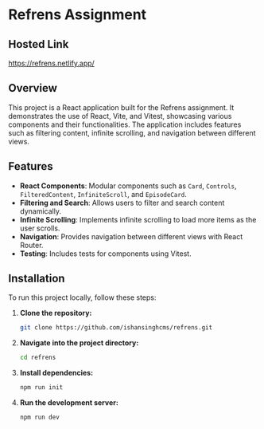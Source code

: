 # Refrens Assignment

## Hosted Link
https://refrens.netlify.app/

## Overview

This project is a React application built for the Refrens assignment. It demonstrates the use of React, Vite, and Vitest, showcasing various components and their functionalities. The application includes features such as filtering content, infinite scrolling, and navigation between different views.

## Features

- **React Components**: Modular components such as `Card`, `Controls`, `FilteredContent`, `InfiniteScroll`, and `EpisodeCard`.
- **Filtering and Search**: Allows users to filter and search content dynamically.
- **Infinite Scrolling**: Implements infinite scrolling to load more items as the user scrolls.
- **Navigation**: Provides navigation between different views with React Router.
- **Testing**: Includes tests for components using Vitest.

## Installation

To run this project locally, follow these steps:

1. **Clone the repository:**

   ```bash
   git clone https://github.com/ishansinghcms/refrens.git

2. **Navigate into the project directory:**
   ```bash
   cd refrens

3. **Install dependencies:**
   ```bash
   npm run init

4. **Run the development server:**
   ```bash
   npm run dev
